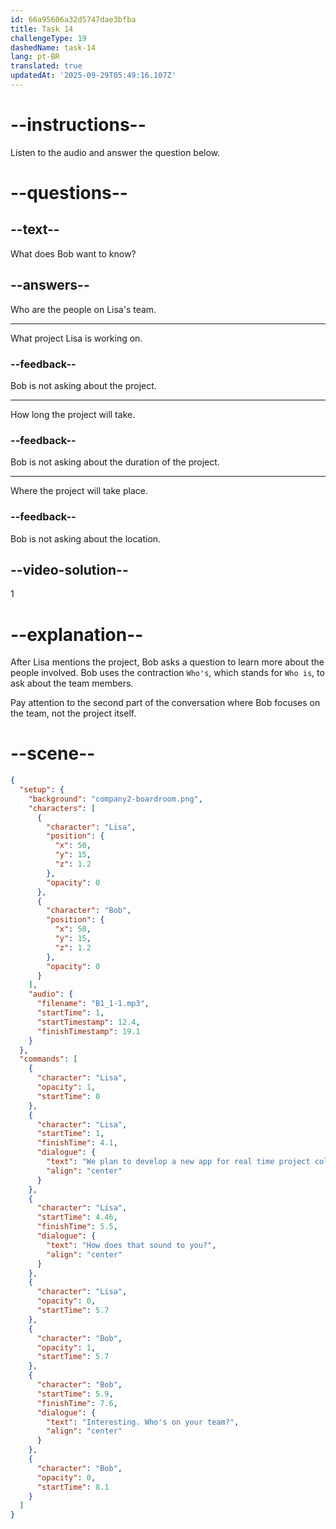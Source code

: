 ```yaml
---
id: 66a95606a32d5747dae3bfba
title: Task 14
challengeType: 19
dashedName: task-14
lang: pt-BR
translated: true
updatedAt: '2025-09-29T05:49:16.107Z'
---
```


<!--
AUDIO REFERENCE:
Lisa: We plan to develop a new app for real-time project collaboration. How does that sound to you?
Bob: Interesting! Who's on your team?
-->

# --instructions--

Listen to the audio and answer the question below.

# --questions--

## --text--

What does Bob want to know?

## --answers--

Who are the people on Lisa's team.

---

What project Lisa is working on.

### --feedback--

Bob is not asking about the project. 

---

How long the project will take.

### --feedback--

Bob is not asking about the duration of the project. 

---

Where the project will take place.

### --feedback--

Bob is not asking about the location.

## --video-solution--

1

# --explanation--

After Lisa mentions the project, Bob asks a question to learn more about the people involved. Bob uses the contraction `Who's`, which stands for `Who is`, to ask about the team members. 

Pay attention to the second part of the conversation where Bob focuses on the team, not the project itself.

# --scene--

```json
{
  "setup": {
    "background": "company2-boardroom.png",
    "characters": [
      {
        "character": "Lisa",
        "position": {
          "x": 50,
          "y": 15,
          "z": 1.2
        },
        "opacity": 0
      },
      {
        "character": "Bob",
        "position": {
          "x": 50,
          "y": 15,
          "z": 1.2
        },
        "opacity": 0
      }
    ],
    "audio": {
      "filename": "B1_1-1.mp3",
      "startTime": 1,
      "startTimestamp": 12.4,
      "finishTimestamp": 19.1
    }
  },
  "commands": [
    {
      "character": "Lisa",
      "opacity": 1,
      "startTime": 0
    },
    {
      "character": "Lisa",
      "startTime": 1,
      "finishTime": 4.1,
      "dialogue": {
        "text": "We plan to develop a new app for real time project collaboration.",
        "align": "center"
      }
    },
    {
      "character": "Lisa",
      "startTime": 4.46,
      "finishTime": 5.5,
      "dialogue": {
        "text": "How does that sound to you?",
        "align": "center"
      }
    },
    {
      "character": "Lisa",
      "opacity": 0,
      "startTime": 5.7
    },
    {
      "character": "Bob",
      "opacity": 1,
      "startTime": 5.7
    },
    {
      "character": "Bob",
      "startTime": 5.9,
      "finishTime": 7.6,
      "dialogue": {
        "text": "Interesting. Who's on your team?",
        "align": "center"
      }
    },
    {
      "character": "Bob",
      "opacity": 0,
      "startTime": 8.1
    }
  ]
}
```
